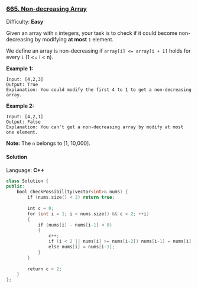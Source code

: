 ### [665\. Non-decreasing Array](https://leetcode.com/problems/non-decreasing-array/)

Difficulty: **Easy**


Given an array with `n` integers, your task is to check if it could become non-decreasing by modifying **at most** `1` element.

We define an array is non-decreasing if `array[i] <= array[i + 1]` holds for every `i` (1 <= i < n).

**Example 1:**

```
Input: [4,2,3]
Output: True
Explanation: You could modify the first 4 to 1 to get a non-decreasing array.
```

**Example 2:**

```
Input: [4,2,1]
Output: False
Explanation: You can't get a non-decreasing array by modify at most one element.
```

**Note:** The `n` belongs to [1, 10,000].


#### Solution

Language: **C++**

```c++
class Solution {
public:
    bool checkPossibility(vector<int>& nums) {
        if (nums.size() < 2) return true;
        
        int c = 0;
        for (int i = 1; i < nums.size() && c < 2; ++i)
        {
            if (nums[i] - nums[i-1] < 0)
            {
                c++;
                if (i < 2 || nums[i] >= nums[i-2]) nums[i-1] = nums[i];
                else nums[i] = nums[i-1];
            }
        }
        
        return c < 2;
    }
};
```
